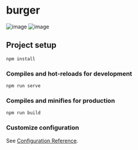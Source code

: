 # burger
![image](https://user-images.githubusercontent.com/61881055/159062381-e5c39549-0da3-4153-9536-d0428071d010.png)
![image](https://user-images.githubusercontent.com/61881055/159077222-a4857a86-74b6-40a5-8287-fc4ecf3ce77f.png)



## Project setup
```
npm install
```

### Compiles and hot-reloads for development
```
npm run serve
```

### Compiles and minifies for production
```
npm run build
```

### Customize configuration
See [Configuration Reference](https://cli.vuejs.org/config/).
